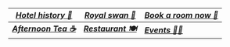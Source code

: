 


| [***Hotel history 📜***](https://botleigh-grange.github.io/History/) | [***Royal swan 🏨*** ](https://www.booking.com/hotel/gb/royal-swan-ashley-manor.en-gb.html)       |[***Book a room now 📌***](https://www.booking.com/hotel/gb/botleigh-grange-and-spa.en-gb.html)  |
|----------|----------|----------|
| [***Afternoon Tea ☕***](https://botleigh-grange.github.io/Afternoon-Tea/) | [***Restaurant 🍽️***](https://botleigh-grange.github.io/Lunch-Dinner/) | [***Events 🎉📅***](https://botleigh-grange.github.io/Upcoming-events/) |


